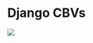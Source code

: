 # Django CBVs
<img src="https://static.codingforentrepreneurs.com/media/series/django-class-based-views-unleashed/220b54a3-3590-4848-9ac4-230caa63efcf.jpg">
